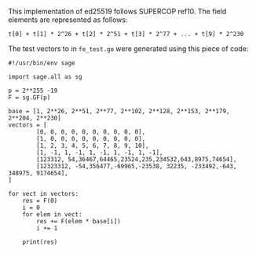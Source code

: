 This implementation of ed25519 follows SUPERCOP ref10. The field elements are represented as follows: 

`t[0] + t[1] * 2^26 + t[2] * 2^51 + t[3] * 2^77 + ... + t[9] * 2^230`

The test vectors to in `fe_test.go` were generated using this piece of code:

```
#!/usr/bin/env sage

import sage.all as sg

p = 2**255 -19
F = sg.GF(p)

base = [1, 2**26, 2**51, 2**77, 2**102, 2**128, 2**153, 2**179, 2**204, 2**230]
vectors = [
        [0, 0, 0, 0, 0, 0, 0, 0, 0, 0],
        [1, 0, 0, 0, 0, 0, 0, 0, 0, 0],
        [1, 2, 3, 4, 5, 6, 7, 8, 9, 10],
        [1, -1, 1, -1, 1, -1, 1, -1, 1, -1],
        [123312, 54,36467,64465,23524,235,234532,643,8975,74654],
        [12323312, -54,356477,-69965,-23538, 32235, -233492,-643, 348975, 9174654],
]

for vect in vectors:
    res = F(0)
    i = 0
    for elem in vect:
        res += F(elem * base[i])
        i += 1

    print(res)
```

